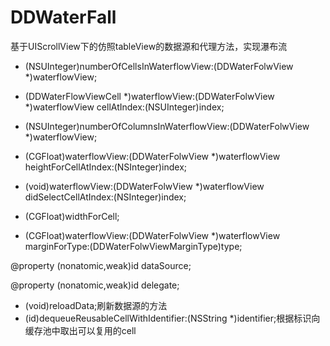 # DDWaterFall
基于UIScrollView下的仿照tableView的数据源和代理方法，实现瀑布流

- (NSUInteger)numberOfCellsInWaterflowView:(DDWaterFolwView *)waterflowView;

- (DDWaterFlowViewCell *)waterflowView:(DDWaterFolwView *)waterflowView cellAtIndex:(NSUInteger)index;

- (NSUInteger)numberOfColumnsInWaterflowView:(DDWaterFolwView *)waterflowView;

- (CGFloat)waterflowView:(DDWaterFolwView *)waterflowView heightForCellAtIndex:(NSInteger)index;

- (void)waterflowView:(DDWaterFolwView *)waterflowView didSelectCellAtIndex:(NSInteger)index;

- (CGFloat)widthForCell;

- (CGFloat)waterflowView:(DDWaterFolwView *)waterflowView marginForType:(DDWaterFolwViewMarginType)type;

@property (nonatomic,weak)id <DDWaterFolwViewDataSource> dataSource;

@property (nonatomic,weak)id <DDWaterFolwViewDelegate> delegate;

- (void)reloadData;刷新数据源的方法
- (id)dequeueReusableCellWithIdentifier:(NSString *)identifier;根据标识向缓存池中取出可以复用的cell

